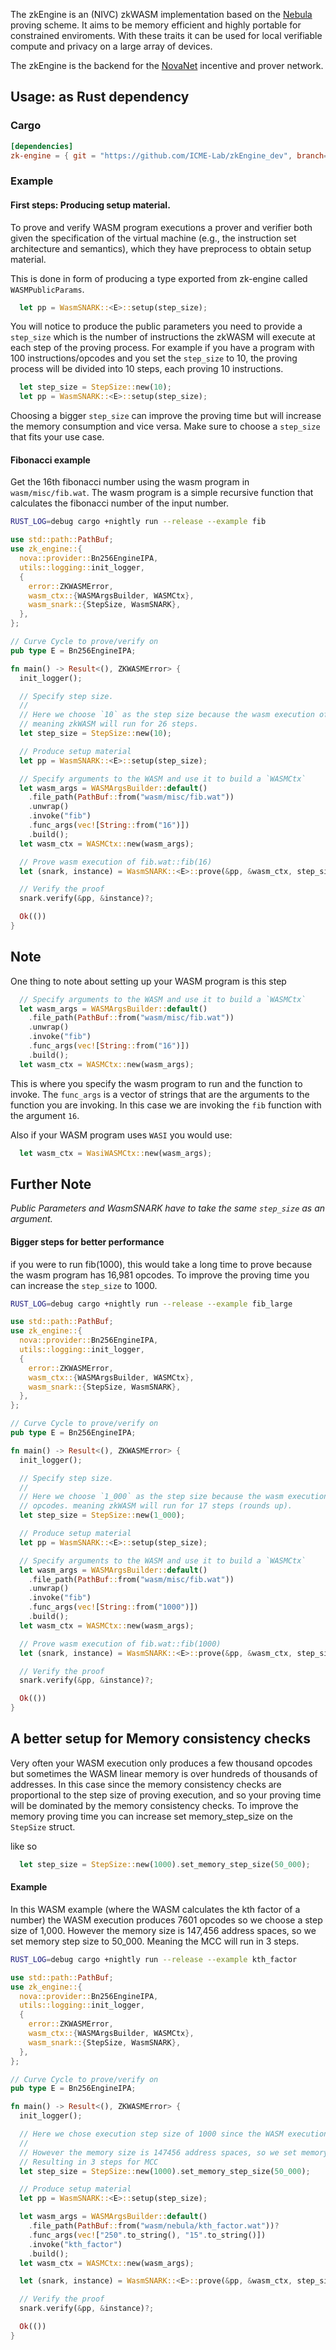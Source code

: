 The zkEngine is an (NIVC) zkWASM implementation based on the [Nebula](https://eprint.iacr.org/2024/1605) proving scheme.
It aims to be memory efficient and highly portable for constrained enviroments. With these traits it can be used for
local verifiable compute and privacy on a large array of devices.

The zkEngine is the backend for the [NovaNet](https://novanet.xyz) incentive and prover network. 

## Usage: as Rust dependency

### Cargo

```toml
[dependencies]
zk-engine = { git = "https://github.com/ICME-Lab/zkEngine_dev", branch= "main" }
```

### Example

#### First steps: Producing setup material.

To prove and verify WASM program executions a prover and verifier both given the specification of the virtual machine (e.g., the instruction set architecture and semantics), which they have preprocess to obtain setup material. 

This is done in form of producing a type exported from zk-engine called `WASMPublicParams`.

```rust
  let pp = WasmSNARK::<E>::setup(step_size);
```

You will notice to produce the public parameters you need to provide a `step_size` which is the number of instructions the zkWASM will execute at each step of the proving process. For example if you have a program with 100 instructions/opcodes and you set the `step_size` to 10, the proving process will be divided into 10 steps, each proving 10 instructions.

```rust
  let step_size = StepSize::new(10);
  let pp = WasmSNARK::<E>::setup(step_size);
```

Choosing a bigger `step_size` can improve the proving time but will increase the memory consumption and vice versa. Make sure to choose a `step_size` that fits your use case.

#### Fibonacci example

Get the 16th fibonacci number using the wasm program in `wasm/misc/fib.wat`. The wasm program is a simple recursive function that calculates the fibonacci number of the input number.

```bash
RUST_LOG=debug cargo +nightly run --release --example fib
```

```rust
use std::path::PathBuf;
use zk_engine::{
  nova::provider::Bn256EngineIPA,
  utils::logging::init_logger,
  {
    error::ZKWASMError,
    wasm_ctx::{WASMArgsBuilder, WASMCtx},
    wasm_snark::{StepSize, WasmSNARK},
  },
};

// Curve Cycle to prove/verify on
pub type E = Bn256EngineIPA;

fn main() -> Result<(), ZKWASMError> {
  init_logger();

  // Specify step size.
  //
  // Here we choose `10` as the step size because the wasm execution of fib(16) is 253 opcodes.
  // meaning zkWASM will run for 26 steps.
  let step_size = StepSize::new(10);

  // Produce setup material
  let pp = WasmSNARK::<E>::setup(step_size);

  // Specify arguments to the WASM and use it to build a `WASMCtx`
  let wasm_args = WASMArgsBuilder::default()
    .file_path(PathBuf::from("wasm/misc/fib.wat"))
    .unwrap()
    .invoke("fib")
    .func_args(vec![String::from("16")])
    .build();
  let wasm_ctx = WASMCtx::new(wasm_args);

  // Prove wasm execution of fib.wat::fib(16)
  let (snark, instance) = WasmSNARK::<E>::prove(&pp, &wasm_ctx, step_size)?;

  // Verify the proof
  snark.verify(&pp, &instance)?;

  Ok(())
}
```

## Note

One thing to note about setting up your WASM program is this step
```rust
  // Specify arguments to the WASM and use it to build a `WASMCtx`
  let wasm_args = WASMArgsBuilder::default()
    .file_path(PathBuf::from("wasm/misc/fib.wat"))
    .unwrap()
    .invoke("fib")
    .func_args(vec![String::from("16")])
    .build();
  let wasm_ctx = WASMCtx::new(wasm_args);
```

This is where you specify the wasm program to run and the function to invoke. The `func_args` is a vector of strings that are the arguments to the function you are invoking. In this case we are invoking the `fib` function with the argument `16`.

Also if your WASM program uses `WASI` you would use:
```rust
  let wasm_ctx = WasiWASMCtx::new(wasm_args);
```

## Further Note
*Public Parameters and WasmSNARK have to take the same `step_size` as an argument.*

#### Bigger steps for better performance

if you were to run fib(1000), this would take a long time to prove because the wasm program has 16,981 opcodes. To improve the proving time you can increase the `step_size` to 1000.

```bash
RUST_LOG=debug cargo +nightly run --release --example fib_large
```

```rust
use std::path::PathBuf;
use zk_engine::{
  nova::provider::Bn256EngineIPA,
  utils::logging::init_logger,
  {
    error::ZKWASMError,
    wasm_ctx::{WASMArgsBuilder, WASMCtx},
    wasm_snark::{StepSize, WasmSNARK},
  },
};

// Curve Cycle to prove/verify on
pub type E = Bn256EngineIPA;

fn main() -> Result<(), ZKWASMError> {
  init_logger();

  // Specify step size.
  //
  // Here we choose `1_000` as the step size because the wasm execution of fib(1000) is 16,981
  // opcodes. meaning zkWASM will run for 17 steps (rounds up).
  let step_size = StepSize::new(1_000);

  // Produce setup material
  let pp = WasmSNARK::<E>::setup(step_size);

  // Specify arguments to the WASM and use it to build a `WASMCtx`
  let wasm_args = WASMArgsBuilder::default()
    .file_path(PathBuf::from("wasm/misc/fib.wat"))
    .unwrap()
    .invoke("fib")
    .func_args(vec![String::from("1000")])
    .build();
  let wasm_ctx = WASMCtx::new(wasm_args);

  // Prove wasm execution of fib.wat::fib(1000)
  let (snark, instance) = WasmSNARK::<E>::prove(&pp, &wasm_ctx, step_size)?;

  // Verify the proof
  snark.verify(&pp, &instance)?;

  Ok(())
}
```

## A better setup for Memory consistency checks

Very often your WASM execution only produces a few thousand opcodes but sometimes the WASM linear memory is over hundreds of thousands of addresses. In this case since the memory consistency checks are proportional to the step size of proving execution, and so your proving time will be dominated by the memory consistency checks. To improve the memory proving time you can increase set memory_step_size on the `StepSize` struct.

like so

```rust
  let step_size = StepSize::new(1000).set_memory_step_size(50_000);
```

#### Example

In this WASM example (where the WASM calculates the kth factor of a number) the WASM execution produces 7601 opcodes so we choose a step size of 1,000. However the memory size is 147,456 address spaces, so we set memory step size to 50_000.
Meaning the MCC will run in 3 steps.

```bash
RUST_LOG=debug cargo +nightly run --release --example kth_factor
```

```rust
use std::path::PathBuf;
use zk_engine::{
  nova::provider::Bn256EngineIPA,
  utils::logging::init_logger,
  {
    error::ZKWASMError,
    wasm_ctx::{WASMArgsBuilder, WASMCtx},
    wasm_snark::{StepSize, WasmSNARK},
  },
};

// Curve Cycle to prove/verify on
pub type E = Bn256EngineIPA;

fn main() -> Result<(), ZKWASMError> {
  init_logger();

  // Here we chose execution step size of 1000 since the WASM execution is 7601 opcodes.
  //
  // However the memory size is 147456 address spaces, so we set memory step size to 50_000.
  // Resulting in 3 steps for MCC
  let step_size = StepSize::new(1000).set_memory_step_size(50_000);

  // Produce setup material
  let pp = WasmSNARK::<E>::setup(step_size);

  let wasm_args = WASMArgsBuilder::default()
    .file_path(PathBuf::from("wasm/nebula/kth_factor.wat"))?
    .func_args(vec!["250".to_string(), "15".to_string()])
    .invoke("kth_factor")
    .build();
  let wasm_ctx = WASMCtx::new(wasm_args);

  let (snark, instance) = WasmSNARK::<E>::prove(&pp, &wasm_ctx, step_size)?;

  // Verify the proof
  snark.verify(&pp, &instance)?;

  Ok(())
}
```